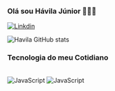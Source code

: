 ### Olá sou Hávila Júnior 👨🏾‍💻



<div>

  [![Linkdin](https://img.shields.io/badge/LinkedIn-0077B5?style=for-the-badge&logo=linkedin&logoColor=white)](www.linkedin.com/in/hávila-j-30247a2b7)

</div>         

</div>

  ![Havila GitHub stats](https://github-readme-stats.vercel.app/api?username=DevHavila&show_icons=true&theme=highcontrast)

</div>

### Tecnologia do meu Cotidiano

</div style="display: inline_block"><br/> 
<img alingn= "center" alt= "JavaScript" src="" />
<img alingn= "center" alt= "JavaScript" src="https://img.shields.io/badge/JavaScript-F7DF1E?style=for-the-badge&logo=javascript&logoColor=black" />
</div>
